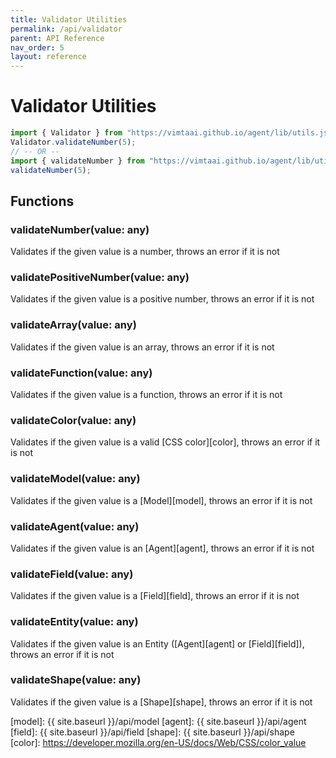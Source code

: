 ```yaml
---
title: Validator Utilities
permalink: /api/validator
parent: API Reference
nav_order: 5
layout: reference
---
```


# Validator Utilities

```js
import { Validator } from "https://vimtaai.github.io/agent/lib/utils.js"
Validator.validateNumber(5);
// -- OR --
import { validateNumber } from "https://vimtaai.github.io/agent/lib/utils.js";
validateNumber(5);
```

## Functions

### **validateNumber**(value: any)
Validates if the given value is a number, throws an error if it is not

### **validatePositiveNumber**(value: any)
Validates if the given value is a positive number, throws an error if it is not

### **validateArray**(value: any)
Validates if the given value is an array, throws an error if it is not

### **validateFunction**(value: any)
Validates if the given value is a function, throws an error if it is not

### **validateColor**(value: any)
Validates if the given value is a valid [CSS color][color], throws an error if it is not

### **validateModel**(value: any)
Validates if the given value is a [Model][model], throws an error if it is not

### **validateAgent**(value: any)
Validates if the given value is an [Agent][agent], throws an error if it is not

### **validateField**(value: any)
Validates if the given value is a [Field][field], throws an error if it is not

### **validateEntity**(value: any)
Validates if the given value is an Entity ([Agent][agent] or [Field][field]), throws an error if it is not

### **validateShape**(value: any)
Validates if the given value is a [Shape][shape], throws an error if it is not

[model]: {{ site.baseurl }}/api/model
[agent]: {{ site.baseurl }}/api/agent
[field]: {{ site.baseurl }}/api/field
[shape]: {{ site.baseurl }}/api/shape
[color]: https://developer.mozilla.org/en-US/docs/Web/CSS/color_value
